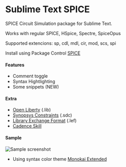 
# Sublime Text SPICE

SPICE Circuit Simulation package for Sublime Text. 

Works with regular SPICE, HSpice, Spectre, SpiceOpus

Supported extencions: sp, cdl, mdl, cir, mod, scs, spi

Install using Package Control [SPICE](https://sublime.wbond.net/packages/Spice)

#### Features
 - Comment toggle
 - Syntax Hightlighting
 - Some snippets (NEW)

#### Extra
 - [Open Liberty](https://github.com/mtmoreira/sublime-liberty) (.lib)
 - [Synopsys Constraints](https://github.com/leoheck/sublime-synopsys-constraints) (.sdc)
 - [Library Exchange Format](https://sublime.wbond.net/package) (.lef)
 - [Cadence Skill](https://github.com/noisyass2/SublimeCadenceSkill)

#### Sample
![Sample screenshot](https://github.com/leoheck/sublime-spice/blob/master/misc/sample.png?raw=true "Optional Title")

* Using syntax color theme [Monokai Extended](https://github.com/jonschlinkert/sublime-monokai-extended)
